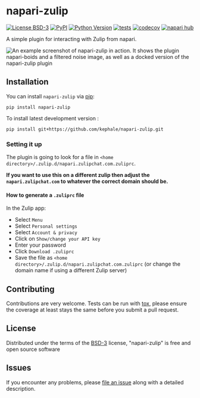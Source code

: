 # napari-zulip

[![License BSD-3](https://img.shields.io/pypi/l/napari-zulip.svg?color=green)](https://github.com/kephale/napari-zulip/raw/main/LICENSE)
[![PyPI](https://img.shields.io/pypi/v/napari-zulip.svg?color=green)](https://pypi.org/project/napari-zulip)
[![Python Version](https://img.shields.io/pypi/pyversions/napari-zulip.svg?color=green)](https://python.org)
[![tests](https://github.com/kephale/napari-zulip/workflows/tests/badge.svg)](https://github.com/kephale/napari-zulip/actions)
[![codecov](https://codecov.io/gh/kephale/napari-zulip/branch/main/graph/badge.svg)](https://codecov.io/gh/kephale/napari-zulip)
[![napari hub](https://img.shields.io/endpoint?url=https://api.napari-hub.org/shields/napari-zulip)](https://napari-hub.org/plugins/napari-zulip)

A simple plugin for interacting with Zulip from napari.

![An example screenshot of napari-zulip in action. It shows the plugin napari-boids and a filtered noise image, as well as a docked version of the napari-zulip plugin](./resources/demo_screenshot.png)  

<!--
Don't miss the full getting started guide to set up your new package:
https://github.com/napari/cookiecutter-napari-plugin#getting-started

and review the napari docs for plugin developers:
https://napari.org/stable/plugins/index.html
-->

## Installation

You can install `napari-zulip` via [pip]:

    pip install napari-zulip



To install latest development version :

    pip install git+https://github.com/kephale/napari-zulip.git

### Setting it up

The plugin is going to look for a file in `<home directory>/.zulip.d/napari.zulipchat.com.zuliprc`.

**If you want to use this on a different zulip then adjust the `napari.zulipchat.com` to whatever the correct domain should be.**

#### How to generate a `.zuliprc` file

In the Zulip app:
- Select `Menu`
- Select `Personal settings`
- Select `Account & privacy`
- Click on `Show/change your API key`
- Enter your password
- Click `Download .zuliprc` 
- Save the file as `<home directory>/.zulip.d/napari.zulipchat.com.zuliprc` (or change the domain name if using a different Zulip server)

## Contributing

Contributions are very welcome. Tests can be run with [tox], please ensure
the coverage at least stays the same before you submit a pull request.

## License

Distributed under the terms of the [BSD-3] license,
"napari-zulip" is free and open source software

## Issues

If you encounter any problems, please [file an issue] along with a detailed description.

[napari]: https://github.com/napari/napari
[Cookiecutter]: https://github.com/audreyr/cookiecutter
[@napari]: https://github.com/napari
[MIT]: http://opensource.org/licenses/MIT
[BSD-3]: http://opensource.org/licenses/BSD-3-Clause
[GNU GPL v3.0]: http://www.gnu.org/licenses/gpl-3.0.txt
[GNU LGPL v3.0]: http://www.gnu.org/licenses/lgpl-3.0.txt
[Apache Software License 2.0]: http://www.apache.org/licenses/LICENSE-2.0
[Mozilla Public License 2.0]: https://www.mozilla.org/media/MPL/2.0/index.txt
[cookiecutter-napari-plugin]: https://github.com/napari/cookiecutter-napari-plugin

[file an issue]: https://github.com/kephale/napari-zulip/issues

[napari]: https://github.com/napari/napari
[tox]: https://tox.readthedocs.io/en/latest/
[pip]: https://pypi.org/project/pip/
[PyPI]: https://pypi.org/
